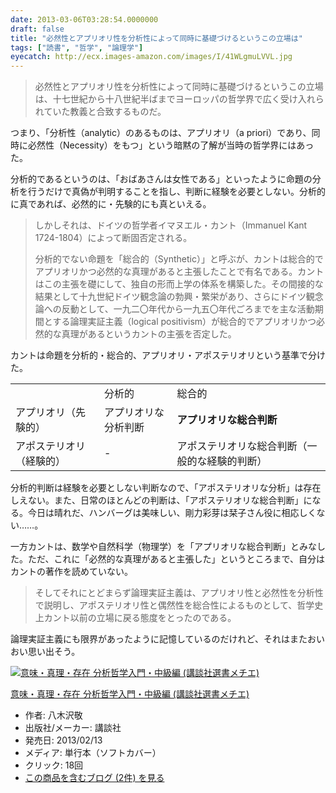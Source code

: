 ```yaml
---
date: 2013-03-06T03:28:54.0000000
draft: false
title: "必然性とアプリオリ性を分析性によって同時に基礎づけるというこの立場は"
tags: ["読書", "哲学", "論理学"]
eyecatch: http://ecx.images-amazon.com/images/I/41WLgmuLVVL.jpg
---
```


<blockquote>
<p>必然性とアプリオリ性を分析性によって同時に基礎づけるというこの立場は、十七世紀から十八世紀半ばまでヨーロッパの哲学界で広く受け入れられていた教義と合致するものだ。</p>

</blockquote>
<p>つまり、「分析性（analytic）のあるものは、アプリオリ（a priori）であり、同時に必然性（Necessity）をもつ」という暗黙の了解が当時の哲学界にはあった。</p><p>分析的であるというのは、「おばあさんは女性である」といったように命題の分析を行うだけで真偽が判明することを指し、判断に経験を必要としない。分析的に真であれば、必然的に・先験的にも真といえる。</p>

<blockquote>
<p>しかしそれは、ドイツの哲学者イマヌエル・カント（Immanuel Kant 1724-1804）によって断固否定される。</p><p>分析的でない命題を「総合的（Synthetic）」と呼ぶが、カントは総合的でアプリオリかつ必然的な真理があると主張したことで有名である。カントはこの主張を礎にして、独自の形而上学の体系を構築した。その間接的な結果として十九世紀ドイツ観念論の勃興・繁栄があり、さらにドイツ観念論への反動として、一九二〇年代から一九五〇年代ごろまでを主な活動期間とする論理実証主義（logical positivism）が総合的でアプリオリかつ必然的な真理があるというカントの主張を否定した。</p>

</blockquote>
<p>カントは命題を分析的・総合的、アプリオリ・アポステリオリという基準で分けた。</p>

<table>
<tr>
<td></td>
<td>分析的</td>
<td>総合的</td>
</tr>
<tr>
<td>アプリオリ（先験的）</td>
<td>アプリオリな分析判断</td>
<td><b>アプリオリな総合判断</b></td>
</tr>
<tr>
<td>アポステリオリ（経験的）</td>
<td>-</td>
<td>アポステリオリな総合判断（一般的な経験的判断）</td>
</tr>
</table><p>分析的判断は経験を必要としない判断なので、「アポステリオリな分析」は存在しえない。また、日常のほとんどの判断は、「アポステリオリな総合判断」になる。今日は晴れだ、ハンバーグは美味しい、剛力彩芽は栞子さん役に相応しくない……。</p><p>一方カントは、数学や自然科学（物理学）を「アプリオリな総合判断」とみなした。ただ、これに「必然的な真理があると主張した」というところまで、自分はカントの著作を読めていない。</p>

<blockquote>
<p>そしてそれにとどまらず論理実証主義は、アプリオリ性と必然性を分析性で説明し、アポステリオリ性と偶然性を総合性によるものとして、哲学史上カント以前の立場に戻る態度をとったのである。</p>

</blockquote>
<p>論理実証主義にも限界があったように記憶しているのだけれど、それはまたおいおい思い出そう。</p><p><div class="hatena-asin-detail"><a href="http://www.amazon.co.jp/exec/obidos/ASIN/4062585472/bestylesnet-22/"><img src="http://ecx.images-amazon.com/images/I/41WLgmuLVVL._SL160_.jpg" class="hatena-asin-detail-image" alt="意味・真理・存在  分析哲学入門・中級編 (講談社選書メチエ)" title="意味・真理・存在  分析哲学入門・中級編 (講談社選書メチエ)"></a><div class="hatena-asin-detail-info"><p class="hatena-asin-detail-title"><a href="http://www.amazon.co.jp/exec/obidos/ASIN/4062585472/bestylesnet-22/">意味・真理・存在  分析哲学入門・中級編 (講談社選書メチエ)</a></p><ul><li><span class="hatena-asin-detail-label">作者:</span> 八木沢敬</li><li><span class="hatena-asin-detail-label">出版社/メーカー:</span> 講談社</li><li><span class="hatena-asin-detail-label">発売日:</span> 2013/02/13</li><li><span class="hatena-asin-detail-label">メディア:</span> 単行本（ソフトカバー）</li><li> <span class="hatena-asin-detail-label">クリック</span>: 18回</li><li><a href="http://d.hatena.ne.jp/asin/4062585472/bestylesnet-22" target="_blank">この商品を含むブログ (2件) を見る</a></li></ul></div><div class="hatena-asin-detail-foot"></div></div></p>
